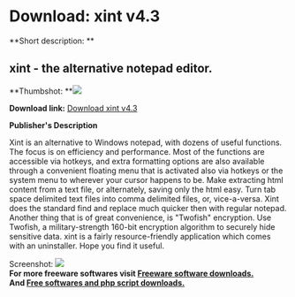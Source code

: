 # Download: xint v4.3

**Short description: **

## xint - the alternative notepad editor.

  
**Thumbshot: **![](http://www.freewarefiles.com/screenshot/xint_md.gif)   
  
**Download link:** [Download xint v4.3](http://freesoftwares.boysofts.com/Xint-V_program_8249.html)  
  

**Publisher's Description**  
  

Xint is an alternative to Windows notepad, with dozens of useful functions.
The focus is on efficiency and performance. Most of the functions are
accessible via hotkeys, and extra formatting options are also available
through a convenient floating menu that is activated also via hotkeys or the
system menu to wherever your cursor happens to be. Make extracting html
content from a text file, or alternately, saving only the html easy. Turn tab
space delimited text files into comma delimited files, or, vice-a-versa. Xint
does the standard find and replace much quicker then with regular notepad.
Another thing that is of great convenience, is "Twofish" encryption. Use
Twofish, a military-strength 160-bit encryption algorithm to securely hide
sensitive data. xint is a fairly resource-friendly application which comes
with an uninstaller. Hope you find it useful.

  
  
Screenshot: ![](http://www.freewarefiles.com/screenshot/xint.gif)  
**For more freeware softwares visit [Freeware software downloads.](http://freesoftwares.boysofts.com/)**   
**And [Free softwares and php script downloads.](http://www.boysofts.com/)**

